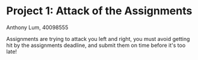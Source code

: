 # Project 1: Attack of the Assignments
Anthony Lum, 40098555

Assignments are trying to attack you left and right, you must avoid getting hit by the assignments deadline, and submit them on time before it's too late!
